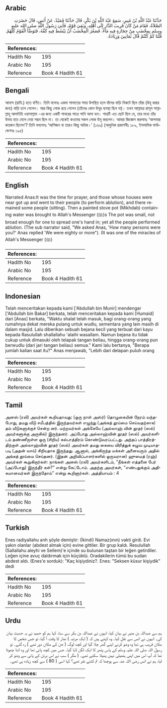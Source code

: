 ## Arabic


<div dir="rtl" lang="ar" style={{fontSize:'larger',backgroundColor:'#f8f9fa',padding:20}}>
حَدَّثَنَا عَبْدُ اللَّهِ بْنُ مُنِيرٍ، سَمِعَ عَبْدَ اللَّهِ بْنَ بَكْرٍ، قَالَ حَدَّثَنَا حُمَيْدٌ، عَنْ أَنَسٍ، قَالَ حَضَرَتِ الصَّلاَةُ، فَقَامَ مَنْ كَانَ قَرِيبَ الدَّارِ إِلَى أَهْلِهِ، وَبَقِيَ قَوْمٌ، فَأُتِيَ رَسُولُ اللَّهِ صلى الله عليه وسلم بِمِخْضَبٍ مِنْ حِجَارَةٍ فِيهِ مَاءٌ، فَصَغُرَ الْمِخْضَبُ أَنْ يَبْسُطَ فِيهِ كَفَّهُ، فَتَوَضَّأَ الْقَوْمُ كُلُّهُمْ‏.‏ قُلْنَا كَمْ كُنْتُمْ قَالَ ثَمَانِينَ وَزِيَادَةً‏.‏
</div>
<div style={{backgroundColor:'#f8f9fa',padding:20, marginBottom: 10}}><table> <thead> <tr> <th>References:</th> <th></th> </tr> </thead> <tbody><tr><td>Hadith No</td><td>195</td></tr><tr><td>Arabic No</td><td>195</td></tr><tr><td>Reference</td><td>Book 4 Hadith 61</td></tr></tbody></table></div>

## Bengali


<div dir="ltr" lang="bn" style={{fontSize:'larger',backgroundColor:'#f8f9fa',padding:20}}>
আনাস (রাযি.) হতে বর্ণিত। তিনি বলেনঃ একদা সালাতের সময় উপস্থিত হলে যাঁদের বাড়ি নিকটে ছিল তাঁরা (উযূ করার জন্য) বাড়ি চলে গেলেন। আর কিছু লোক রয়ে গেলেন (তাঁদের কোন উযূর ব্যবস্থা ছিল না)। তখন আল্লাহর রাসূল সাল্লাল্লাহু আলাইহি ওয়াসাল্লাম -এর জন্য একটি পাথরের পাত্রে পানি আনা হল। পাত্রটি এত ছোট ছিল যে, তার মধ্যে তাঁর উভয় হাত মেলে দেয়া সম্ভব ছিল না। তা থেকেই কওমের সকল লোক উযূ করলেন। আমরা জিজ্ঞেস করলামঃ ‘আপনারা কতজন ছিলেন’? তিনি বললেনঃ ‘আশিজন বা তারও কিছু অধিক।’ (১৬৯) (আধুনিক প্রকাশনীঃ ১৮৯, ইসলামিক ফাউন্ডেশনঃ ১৯৫)
</div>
<div style={{backgroundColor:'#f8f9fa',padding:20, marginBottom: 10}}><table> <thead> <tr> <th>References:</th> <th></th> </tr> </thead> <tbody><tr><td>Hadith No</td><td>195</td></tr><tr><td>Arabic No</td><td>195</td></tr><tr><td>Reference</td><td>Book 4 Hadith 61</td></tr></tbody></table></div>

## English


<div dir="ltr" lang="en" style={{fontSize:'larger',backgroundColor:'#f8f9fa',padding:20}}>
Narrated Anas:It was the time for prayer, and those whose houses were near got up and went to their people (to perform ablution), and there remained some people (sitting). Then a painted stove pot (Mikhdab) containing water was brought to Allah's Messenger (ﷺ)s The pot was small, not broad enough for one to spread one's hand in; yet all the people performed ablution. (The sub narrator said, "We asked Anas, 'How many persons were you?' Anas replied 'We were eighty or more"). (It was one of the miracles of Allah's Messenger (ﷺ)
</div>
<div style={{backgroundColor:'#f8f9fa',padding:20, marginBottom: 10}}><table> <thead> <tr> <th>References:</th> <th></th> </tr> </thead> <tbody><tr><td>Hadith No</td><td>195</td></tr><tr><td>Arabic No</td><td>195</td></tr><tr><td>Reference</td><td>Book 4 Hadith 61</td></tr></tbody></table></div>

## Indonesian


<div dir="ltr" lang="id" style={{fontSize:'larger',backgroundColor:'#f8f9fa',padding:20}}>
Telah menceritakan kepada kami ['Abdullah bin Munir] mendengar ['Abdullah bin Bakar] berkata, telah menceritakan kepada kami [Humaid] dari [Anas] berkata, "Waktu shalat telah masuk, bagi orang-orang yang rumahnya dekat mereka pulang untuk wudlu, sementara yang lain masih di dalam masjid. Lalu diberikan sebuah bejana kecil yang terbuat dari kayu kepada Rasulullah shallallahu 'alaihi wasallam. Namun bejana itu tidak cukup untuk dimasuki oleh telapak tangan beliau, hingga orang-orang pun berwudlu (dari jari tangan beliau) semua." Kami lalu bertanya, "Berapa jumlah kalian saat itu?" Anas menjawab, "Lebih dari delapan puluh orang
</div>
<div style={{backgroundColor:'#f8f9fa',padding:20, marginBottom: 10}}><table> <thead> <tr> <th>References:</th> <th></th> </tr> </thead> <tbody><tr><td>Hadith No</td><td>195</td></tr><tr><td>Arabic No</td><td>195</td></tr><tr><td>Reference</td><td>Book 4 Hadith 61</td></tr></tbody></table></div>

## Tamil


<div dir="ltr" lang="ta" style={{fontSize:'larger',backgroundColor:'#f8f9fa',padding:20}}>
அனஸ் (ரலி) அவர்கள் கூறியதாவது: (ஒரு நாள் அஸ்ர்) தொழுகையின் நேரம் வந்தபோது, தமது வீடு சமீபத்தில் இருந்தவர்கள் எழுந்து (அங்கத் தூய்மை செய்வதற்காக) தம் வீடுகளுக்குச் சென்ற னர். மற்றவர்கள் அங்கேயே (அல்லாஹ் வின் தூதர் (ஸல்) அவர்களுக்கு அருகில்) இருந்தனர். அப்போது அல்லாஹ்வின் தூதர் (ஸல்) அவர்களிடம் தண்ணீருள்ள ஒரு (சிறிய) கல்பாத்திரம் கொண்டுவரப்பட்டது. அந்தப் பாத்திரத்திற்குள் அல்லாஹ்வின் தூதர் (ஸல்) அவர்கள் தமது கையை விரித்துக் கழுவ முடியாதபடி (அதன் வாய்) சிறியதாக இருந்தது. ஆனால், அங்கிருந்த மக்கள் அனைவரும் அதில் அங்கத் தூய்மை செய்தனர். (இதன் அறிவிப்பாளர்களில் ஒருவரான) ஹுமைத் (ரஹ்) அவர்கள் கூறுகிறார்கள்: நாங்கள் அனஸ் (ரலி) அவர்களிடம், “நீங்கள் எத்தனை பேர் (அப்போது) இருந்தீர் கள்?” என்று கேட்டோம். அதற்கு அவர்கள், “எண்பதுக்கும் அதிகமானவர்கள் இருந்தோம்” என்று கூறினார்கள். அத்தியாயம் : 4
</div>
<div style={{backgroundColor:'#f8f9fa',padding:20, marginBottom: 10}}><table> <thead> <tr> <th>References:</th> <th></th> </tr> </thead> <tbody><tr><td>Hadith No</td><td>195</td></tr><tr><td>Arabic No</td><td>195</td></tr><tr><td>Reference</td><td>Book 4 Hadith 61</td></tr></tbody></table></div>

## Turkish


<div dir="ltr" lang="tr" style={{fontSize:'larger',backgroundColor:'#f8f9fa',padding:20}}>
Enes radiyallahu anh şöyle demiştir: (İkindi) Namaz(ının) vakti girdi. Evi yakın olanlar (abdest almak için) evine gittiler. Bir grup kaldı. Resulullah (Sallallahu aleyhi ve Sellem)'e içinde su bulunan taştan bir leğen getirdiler. Leğen içine avuç daldırmak için küçüktü. Oradakilerin tümü bu sudan abdest aldı. (Enes'e sorduk): "Kaç kişiydiniz?. Enes: "Seksen küsur kişiydik" dedi
</div>
<div style={{backgroundColor:'#f8f9fa',padding:20, marginBottom: 10}}><table> <thead> <tr> <th>References:</th> <th></th> </tr> </thead> <tbody><tr><td>Hadith No</td><td>195</td></tr><tr><td>Arabic No</td><td>195</td></tr><tr><td>Reference</td><td>Book 4 Hadith 61</td></tr></tbody></table></div>

## Urdu


<div dir="rtl" lang="ur" style={{fontSize:'larger',backgroundColor:'#f8f9fa',padding:20}}>
ہم سے عبداللہ بن منیر نے بیان کیا، انہوں نے عبداللہ بن بکر سے سنا، کہا ہم کو حمید نے یہ حدیث بیان کی۔ انہوں نے انس سے نقل کیا۔ وہ کہتے ہیں کہ ( ایک مرتبہ ) نماز کا وقت آ گیا، تو جس شخص کا مکان قریب ہی تھا وہ وضو کرنے اپنے گھر چلا گیا اور کچھ لوگ ( جن کے مکان دور تھے ) رہ گئے۔ تو رسول اللہ صلی اللہ علیہ وسلم کے پاس پتھر کا ایک لگن لایا گیا۔ جس میں کچھ پانی تھا اور وہ اتنا چھوٹا تھا کہ آپ اس میں اپنی ہتھیلی نہیں پھیلا سکتے تھے۔ ( مگر ) سب نے اس برتن کے پانی سے وضو کر لیا، ہم نے انس رضی اللہ عنہ سے پوچھا کہ تم کتنے نفر تھے؟ کہا اسی ( 80 ) سے کچھ زیادہ ہی تھے۔
</div>
<div style={{backgroundColor:'#f8f9fa',padding:20, marginBottom: 10}}><table> <thead> <tr> <th>References:</th> <th></th> </tr> </thead> <tbody><tr><td>Hadith No</td><td>195</td></tr><tr><td>Arabic No</td><td>195</td></tr><tr><td>Reference</td><td>Book 4 Hadith 61</td></tr></tbody></table></div>